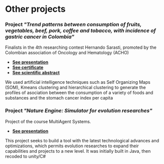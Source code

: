 # Other projects

### Project *"Trend patterns between consumption of fruits, vegetables, beef, pork, coffee and tobacco, with incidence of gastric cancer in Colombia"*

Finalists in the 4th researching contest Hernando Sarasti, promoted by the Colombian association of Oncology and Hematology (ACHO)


* **[See presentation](https://github.com/nietodaniel/repo/blob/main/presentacion%20(1).pdf)**
* **[See certificate](https://github.com/nietodaniel/repo/blob/main/PROYECTO%20535%20CERTIFICACION.pdf)**
* **[See scientific abstract](https://github.com/nietodaniel/repo/blob/main/Resumen.pdf)**

We used artificial intelligence techniques such as Self Organizing Maps (SOM), Kmeans clustering and hierarchical clustering to generate the profiles of asociation between the consumption of a variety of foods and substances and the stomach cancer index per capita

### Project *"Nature Engine: Simulator for evolution researches"*

Project of the course MultiAgent Systems.

* **[See presentation](https://github.com/nietodaniel/repo/blob/main/presentacion%20(1).pdf)**

This project seeks to build a tool with the latest technological advances and optimizations, which permits evolution researches to expand their capabilities and projects to a new level. It was initially built in Java, then recoded to unity/C#
